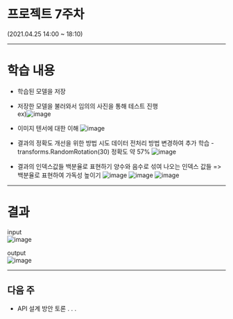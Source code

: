 # 프로젝트 7주차

(2021.04.25 14:00 ~ 18:10)

***

# 학습 내용
- 학습된 모델을 저장 
- 저장한 모델을 불러와서 임의의 사진을 통해 테스트 진행       
    ex)![image](https://upload.wikimedia.org/wikipedia/commons/thumb/c/c1/Team_Korea_Russia_WorldCup_02_%28cropped%29.png/200px-Team_Korea_Russia_WorldCup_02_%28cropped%29.png)
- 이미지 텐서에 대한 이해
    ![image](https://cdn.discordapp.com/attachments/820225658969915406/835772671450808330/2021-04-25_4.02.08.png)     

- 결과의 정확도 개선을 위한 방법 시도
    데이터 전처리 방법 변경하여 추가 학습
        - transforms.RandomRotation(30)
            정확도 약 57%
            ![image](https://cdn.discordapp.com/attachments/820225658969915406/835798120486404096/unknown.png)

- 결과의 인덱스값들 백분율로 표현하기
    양수와 음수로 섞여 나오는 인덱스 값들 => 백분율로 표현하여 가독성 높이기
    ![image](https://media.discordapp.net/attachments/820225658969915406/835800732028239882/2021-04-25_5.53.38.png)
    ![image](https://cdn.discordapp.com/attachments/820225658969915406/835800866727788554/2021-04-25_5.54.11.png)
    ![image](https://cdn.discordapp.com/attachments/820225658969915406/835801443179954186/2021-04-25_5.56.30.png)

***
# 결과
input   
![image](https://imgnn.seoul.co.kr/img/upload/2015/05/07/SSI_20150507184218_V.jpg)       

output   
![image](https://media.discordapp.net/attachments/820225658969915406/835801278650122259/unknown.png)
***

## 다음 주
- API 설계 방안 토론
. . .